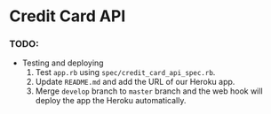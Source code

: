 # Credit Card API

### TODO:

- Testing and deploying
	1. Test `app.rb` using `spec/credit_card_api_spec.rb`.
	2. Update `README.md` and add the URL of our Heroku app.
	3. Merge `develop` branch to `master` branch and the web hook will deploy the app the Heroku automatically.